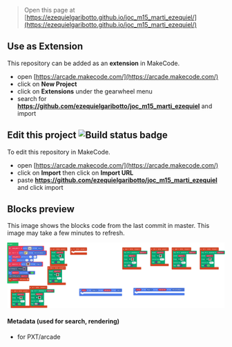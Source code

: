  


> Open this page at [https://ezequielgaribotto.github.io/joc_m15_marti_ezequiel/](https://ezequielgaribotto.github.io/joc_m15_marti_ezequiel/)

## Use as Extension

This repository can be added as an **extension** in MakeCode.

* open [https://arcade.makecode.com/](https://arcade.makecode.com/)
* click on **New Project**
* click on **Extensions** under the gearwheel menu
* search for **https://github.com/ezequielgaribotto/joc_m15_marti_ezequiel** and import

## Edit this project ![Build status badge](https://github.com/ezequielgaribotto/joc_m15_marti_ezequiel/workflows/MakeCode/badge.svg)

To edit this repository in MakeCode.

* open [https://arcade.makecode.com/](https://arcade.makecode.com/)
* click on **Import** then click on **Import URL**
* paste **https://github.com/ezequielgaribotto/joc_m15_marti_ezequiel** and click import

## Blocks preview

This image shows the blocks code from the last commit in master.
This image may take a few minutes to refresh.

![A rendered view of the blocks](https://github.com/ezequielgaribotto/joc_m15_marti_ezequiel/raw/master/.github/makecode/blocks.png)

#### Metadata (used for search, rendering)

* for PXT/arcade
<script src="https://makecode.com/gh-pages-embed.js"></script><script>makeCodeRender("{{ site.makecode.home_url }}", "{{ site.github.owner_name }}/{{ site.github.repository_name }}");</script>
